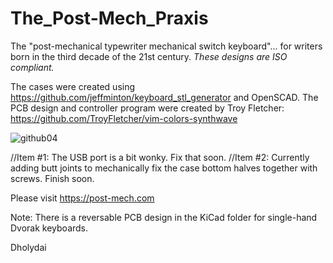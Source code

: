 # The_Post-Mech_Praxis
The "post-mechanical typewriter mechanical switch keyboard"... for writers born in the third decade of the 21st century.
_These designs are ISO compliant._  

The cases were created using https://github.com/jeffminton/keyboard_stl_generator and OpenSCAD. 
The PCB design and controller program were created by Troy Fletcher: https://github.com/TroyFletcher/vim-colors-synthwave

![github04](https://github.com/Dholydai/The_Post-Mech_Praxis/assets/116427384/bbc85ebf-d19a-4377-850c-0e069c4c6171)

//Item #1: The USB port is a bit wonky. Fix that soon.
//Item #2: Currently adding butt joints to mechanically fix the case bottom halves together with screws. Finish soon.

Please visit https://post-mech.com

Note: There is a reversable PCB design in the KiCad folder for single-hand Dvorak keyboards.

Dholydai
